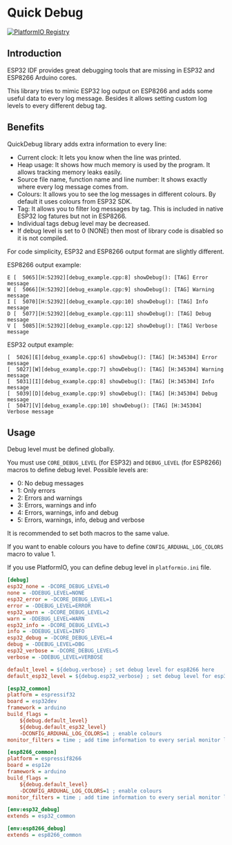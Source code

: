 # Quick Debug

[![PlatformIO Registry](https://badges.registry.platformio.org/packages/gmag11/library/QuickDebug.svg)](https://registry.platformio.org/libraries/gmag11/QuickDebug)

## Introduction
ESP32 IDF provides great debugging tools that are missing in ESP32 and ESP8266 Arduino cores.

This library tries to mimic ESP32 log output on ESP8266 and adds some useful data to every log message. Besides it allows setting custom log levels to every different debug tag.
## Benefits
QuickDebug library adds extra information to every line:

- Current clock: It lets you know when the line was printed.
- Heap usage: It shows how much memory is used by the program. It allows tracking memory leaks easily.
- Source file name, function name and line number: It shows exactly where every log message comes from.
- Colours: It allows you to see the log messages in different colours. By default it uses colours from ESP32 SDK.
- Tag: It allows you to filter log messages by tag. This is included in native ESP32 log fatures but not in ESP8266.
- Individual tags debug level may be decreased.
- If debug level is set to 0 (NONE) then most of library code is disabled so it is not compiled.

For code simplicity, ESP32 and ESP8266 output format are slightly different.

ESP8266 output example:
```
E [  5065][H:52392][debug_example.cpp:8] showDebug(): [TAG] Error message
W [  5066][H:52392][debug_example.cpp:9] showDebug(): [TAG] Warning message
I [  5070][H:52392][debug_example.cpp:10] showDebug(): [TAG] Info message
D [  5077][H:52392][debug_example.cpp:11] showDebug(): [TAG] Debug message
V [  5085][H:52392][debug_example.cpp:12] showDebug(): [TAG] Verbose message
```

ESP32 output example:
```
[  5026][E][debug_example.cpp:6] showDebug(): [TAG] [H:345304] Error message
[  5027][W][debug_example.cpp:7] showDebug(): [TAG] [H:345304] Warning message
[  5031][I][debug_example.cpp:8] showDebug(): [TAG] [H:345304] Info message
[  5039][D][debug_example.cpp:9] showDebug(): [TAG] [H:345304] Debug message
[  5047][V][debug_example.cpp:10] showDebug(): [TAG] [H:345304] Verbose message
```

## Usage

Debug level must be defined globally.

You must use `CORE_DEBUG_LEVEL` (for ESP32) and `DEBUG_LEVEL` (for ESP8266) macros to define debug level. Possible levels are:

- 0: No debug messages
- 1: Only errors
- 2: Errors and warnings
- 3: Errors, warnings and info
- 4: Errors, warnings, info and debug
- 5: Errors, warnings, info, debug and verbose

It is recommended to set both macros to the same value.

If you want to enable colours you have to define `CONFIG_ARDUHAL_LOG_COLORS` macro to value 1.

If you use PlatformIO, you can define debug level in `platformio.ini` file.

```ini
[debug]
esp32_none = -DCORE_DEBUG_LEVEL=0
none = -DDEBUG_LEVEL=NONE
esp32_error = -DCORE_DEBUG_LEVEL=1
error = -DDEBUG_LEVEL=ERROR
esp32_warn = -DCORE_DEBUG_LEVEL=2
warn = -DDEBUG_LEVEL=WARN
esp32_info = -DCORE_DEBUG_LEVEL=3
info = -DDEBUG_LEVEL=INFO
esp32_debug = -DCORE_DEBUG_LEVEL=4
debug = -DDEBUG_LEVEL=DBG
esp32_verbose = -DCORE_DEBUG_LEVEL=5
verbose = -DDEBUG_LEVEL=VERBOSE

default_level = ${debug.verbose} ; set debug level for esp8266 here
default_esp32_level = ${debug.esp32_verbose} ; set debug level for esp32 here

[esp32_common]
platform = espressif32
board = esp32dev
framework = arduino
build_flags =
    ${debug.default_level} 
    ${debug.default_esp32_level}
    -DCONFIG_ARDUHAL_LOG_COLORS=1 ; enable colours
monitor_filters = time ; add time information to every serial monitor line

[esp8266_common]
platform = espressif8266
board = esp12e
framework = arduino
build_flags =
    ${debug.default_level}
    -DCONFIG_ARDUHAL_LOG_COLORS=1 ; enable colours
monitor_filters = time ; add time information to every serial monitor line

[env:esp32_debug]
extends = esp32_common

[env:esp8266_debug]
extends = esp8266_common
```

